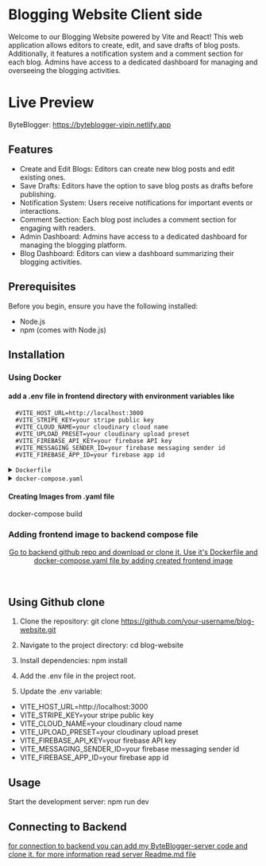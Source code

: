 # Blogging Website Client side

Welcome to our Blogging Website powered by Vite and React! This web application allows editors to create, edit, and save drafts of blog posts. Additionally, it features a notification system and a comment section for each blog. Admins have access to a dedicated dashboard for managing and overseeing the blogging activities.

# Live Preview

ByteBlogger: https://byteblogger-vipin.netlify.app

## Features

- Create and Edit Blogs: Editors can create new blog posts and edit existing ones.
- Save Drafts: Editors have the option to save blog posts as drafts before publishing.
- Notification System: Users receive notifications for important events or interactions.
- Comment Section: Each blog post includes a comment section for engaging with readers.
- Admin Dashboard: Admins have access to a dedicated dashboard for managing the blogging platform.
- Blog Dashboard: Editors can view a dashboard summarizing their blogging activities.

## Prerequisites

Before you begin, ensure you have the following installed:

- Node.js
- npm (comes with Node.js)

## Installation

### Using Docker

#### add a .env file in frontend directory with environment variables like

      #VITE_HOST_URL=http://localhost:3000
      #VITE_STRIPE_KEY=your stripe public key
      #VITE_CLOUD_NAME=your cloudinary cloud name
      #VITE_UPLOAD_PRESET=your cloudinary upload preset
      #VITE_FIREBASE_API_KEY=your firebase API key
      #VITE_MESSAGING_SENDER_ID=your firebase messaging sender id
      #VITE_FIREBASE_APP_ID=your firebase app id

<details>
<summary><code>Dockerfile</code></summary>

```Dockerfile

# Use the official Node.js 20-alpine as a base image
ARG NODE_VERSION=20.11.0
FROM node:${NODE_VERSION}-alpine

# Create app directory
WORKDIR /app

# Use environment variables at build time for Vite
ARG VITE_HOST_URL
ARG VITE_STRIPE_KEY
ARG VITE_CLOUD_NAME
ARG VITE_UPLOAD_PRESET
ARG VITE_FIREBASE_API_KEY
ARG VITE_MESSAGING_SENDER_ID
ARG VITE_FIREBASE_APP_ID

# Make the environment variables available during build time
ENV VITE_HOST_URL=${VITE_HOST_URL}
ENV VITE_STRIPE_KEY=${VITE_STRIPE_KEY}
ENV VITE_CLOUD_NAME=${VITE_CLOUD_NAME}
ENV VITE_UPLOAD_PRESET=${VITE_UPLOAD_PRESET}
ENV VITE_FIREBASE_API_KEY=${VITE_FIREBASE_API_KEY}
ENV VITE_MESSAGING_SENDER_ID=${VITE_MESSAGING_SENDER_ID}
ENV VITE_FIREBASE_APP_ID=${VITE_FIREBASE_APP_ID}

# Copy package.json and package-lock.json to take advantage of caching
COPY package*.json ./

# Install dependencies using build-time environment variables
RUN npm install

# Copy the rest of the application code
COPY . .

# Build the Vite app for production
RUN npm run build

# Expose the port that Vite will use
EXPOSE 5173

# Start the Vite development server
CMD ["npm", "run", "dev"]

```

</details>

<details>
<summary><code>docker-compose.yaml</code></summary>

```dockerfile
# specify the version of docker-compose
version: "3.8"
services:
 # define the frontend service
  # we can use any name for the service. A standard naming convention is to use "web" for the frontend
  web:
    build:
      context: .
      dockerfile: Dockerfile
      args:
        VITE_HOST_URL: ${VITE_HOST_URL}
        VITE_STRIPE_KEY: ${VITE_STRIPE_KEY}
        VITE_CLOUD_NAME: ${VITE_CLOUD_NAME}
        VITE_UPLOAD_PRESET: ${VITE_UPLOAD_PRESET}
        VITE_FIREBASE_API_KEY: ${VITE_FIREBASE_API_KEY}
        VITE_MESSAGING_SENDER_ID: ${VITE_MESSAGING_SENDER_ID}
        VITE_FIREBASE_APP_ID: ${VITE_FIREBASE_APP_ID}
    # specify the ports to expose for the web service
    # the first number is the port on the host machine
    # the second number is the port inside the container
    ports:
      - "5173:5173"
    # specify the environment variables for the web service
    environment:
      - VITE_HOST_URL=${VITE_HOST_URL}
      - VITE_STRIPE_KEY=${VITE_STRIPE_KEY}
      - VITE_CLOUD_NAME=${VITE_CLOUD_NAME}
      - VITE_UPLOAD_PRESET=${VITE_UPLOAD_PRESET}
      - VITE_FIREBASE_API_KEY=${VITE_FIREBASE_API_KEY}
      - VITE_MESSAGING_SENDER_ID=${VITE_MESSAGING_SENDER_ID}
      - VITE_FIREBASE_APP_ID=${VITE_FIREBASE_APP_ID}
    # define the volumes to be used by the services
    volumes:
      - .:/app
      - /app/node_modules

```

</details>

#### Creating Images from .yaml file

docker-compose build

### Adding frontend image to backend compose file

<div align="center">
<a href="https://github.com/vipinpatidar/ByteBlogger-server-code" target="_blank">
Go to backend github repo and download or clone it. Use it's Dockerfile and docker-compose.yaml file by adding created frontend image
</a>
</div>

<br />
<br />

## Using Github clone

1.  Clone the repository:
    git clone https://github.com/your-username/blog-website.git

2.  Navigate to the project directory:
    cd blog-website

3.  Install dependencies:
    npm install

4.  Add the .env file in the project root.

5.  Update the .env variable:

- VITE_HOST_URL=http://localhost:3000
- VITE_STRIPE_KEY=your stripe public key
- VITE_CLOUD_NAME=your cloudinary cloud name
- VITE_UPLOAD_PRESET=your cloudinary upload preset
- VITE_FIREBASE_API_KEY=your firebase API key
- VITE_MESSAGING_SENDER_ID=your firebase messaging sender id
- VITE_FIREBASE_APP_ID=your firebase app id

## Usage

Start the development server: npm run dev

## Connecting to Backend

<div>
<a href="https://github.com/vipinpatidar/ByteBlogger-server-code" target="_blank">
for connection to backend you can add my ByteBlogger-server code and clone it. for more information read server Readme.md file
</a>
</div>
<br />
